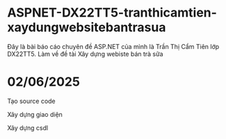 # ASPNET-DX22TT5-tranthicamtien-xaydungwebsitebantrasua
Đây là bài báo cáo chuyên đề ASP.NET của mình là Trần Thị Cẩm Tiên lớp DX22TT5. Làm về đề tài Xây dựng webiste bán trà sữa

# 02/06/2025
Tạo source code

Xây dựng giao diện

Xây dựng csdl

